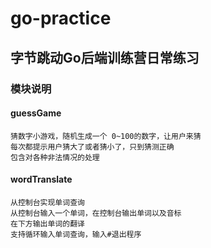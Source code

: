 # go-practice

## 字节跳动Go后端训练营日常练习



### 模块说明

#### guessGame
```
猜数字小游戏，随机生成一个 0~100的数字，让用户来猜
每次都提示用户猜大了或者猜小了，只到猜测正确
包含对各种非法情况的处理
```
#### wordTranslate
```
从控制台实现单词查询
从控制台输入一个单词，在控制台输出单词以及音标
在下方输出单词的翻译
支持循环输入单词查询，输入#退出程序
```
